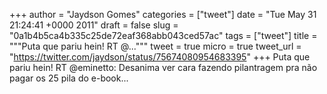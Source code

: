 
+++
author = "Jaydson Gomes"
categories = ["tweet"]
date = "Tue May 31 21:24:41 +0000 2011"
draft = false
slug = "0a1b4b5ca4b335c25de72eaf368abb043ced57ac"
tags = ["tweet"]
title = """Puta que pariu hein! RT @..."""
tweet = true
micro = true
tweet_url = "https://twitter.com/jaydson/status/75674080954683395"
+++
Puta que pariu hein! RT @eminetto: Desanima ver cara fazendo pilantragem pra não pagar os 25 pila do e-book...
